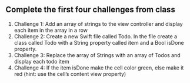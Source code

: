 ## Complete the first four challenges from class

1. Challenge 1: Add an array of strings to the view controller and display each item in the array in a row
2. Challenge 2: Create a new Swift file called Todo. In the file create a class called Todo with a String property called item and a Bool isDone property.
3. Challenge 3: Replace the array of Strings with an array of Todos and display each todo item
4. Challenge 4: If the item isDone make the cell color green, else make it red (hint: use the cell’s content view property)
